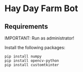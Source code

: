 # Hay Day Farm Bot

## Requirements

IMPORTANT: Run as administrator!

Install the following packages:
```
pip install numpy
pip install opencv-python
pip install customtkinter
```
